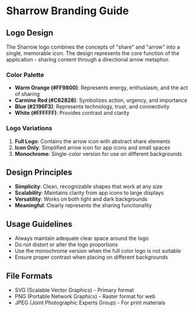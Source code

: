 # Sharrow Branding Guide

## Logo Design

The Sharrow logo combines the concepts of "share" and "arrow" into a single, memorable icon. The design represents the core function of the application - sharing content through a directional arrow metaphor.

### Color Palette

- **Warm Orange (#FF9800)**: Represents energy, enthusiasm, and the act of sharing
- **Carmine Red (#C62828)**: Symbolizes action, urgency, and importance
- **Blue (#2196F3)**: Represents technology, trust, and connectivity
- **White (#FFFFFF)**: Provides contrast and clarity

### Logo Variations

1. **Full Logo**: Contains the arrow icon with abstract share elements
2. **Icon Only**: Simplified arrow icon for app icons and small spaces
3. **Monochrome**: Single-color version for use on different backgrounds

## Design Principles

- **Simplicity**: Clean, recognizable shapes that work at any size
- **Scalability**: Maintains clarity from app icons to large displays
- **Versatility**: Works on both light and dark backgrounds
- **Meaningful**: Clearly represents the sharing functionality

## Usage Guidelines

- Always maintain adequate clear space around the logo
- Do not distort or alter the logo proportions
- Use the monochrome version when the full color logo is not suitable
- Ensure proper contrast when placing on different backgrounds

## File Formats

- SVG (Scalable Vector Graphics) - Primary format
- PNG (Portable Network Graphics) - Raster format for web
- JPEG (Joint Photographic Experts Group) - For print materials